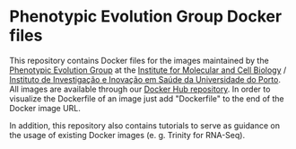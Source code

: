 # Phenotypic Evolution Group Docker files

This repository contains Docker files for the images maintained by the [Phenotypic Evolution Group](http://www.i3s.up.pt/research-groups/neurobiology-and-neurologic-disorders/phenotypic-evolution) at the [Institute for Molecular and Cell Biology](https://www.ibmc.up.pt/) / [Instituto de Investigação e Inovação em Saúde da Universidade do Porto](https://www.i3s.up.pt/). All images are available through our [Docker Hub repository](https://hub.docker.com/u/pegi3s/). In order to visualize the Dockerfile of an image just add "Dockerfile" to the end of the Docker image URL.

In addition, this repository also contains tutorials to serve as guidance on the usage of existing Docker images (e. g. Trinity for RNA-Seq).
